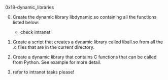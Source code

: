 0x18-dynamic_libraries



0. Create the dynamic library libdynamic.so containing all the functions listed below:
	* check intranet

1. Create a script that creates a dynamic library called liball.so from all the .c files that are in the current directory.

2. Create a dynamic library that contains C functions that can be called from Python. See example for more detail.

3. refer to intranet tasks please!
